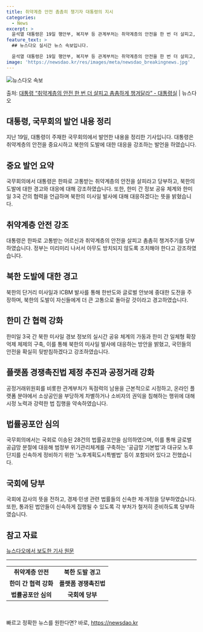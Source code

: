 ```yaml
---
title: 취약계층 안전 촘촘히 챙기자 대통령의 지시
categories:
  - News
excerpt: >
  윤석열 대통령은 19일 행안부, 복지부 등 관계부처는 취약계층의 안전을 한 번 더 살피고, 촘촘하게 챙겨주기…
feature_text: >
  ## 뉴스다오 실시간 뉴스 속보입니다.

  윤석열 대통령은 19일 행안부, 복지부 등 관계부처는 취약계층의 안전을 한 번 더 살피고, 촘촘하게 챙겨주기…
image: 'https://newsdao.kr/res/images/meta/newsdao_breakingnews.jpg'
---
```


![뉴스다오 속보](https://newsdao.kr/res/images/meta/newsdao_breakingnews.jpg)

<p>출처: <a href="https://newsdao.kr/2832" rel="dofollow">대통령 “취약계층의 안전 한 번 더 살피고 촘촘하게 챙겨달라” - 대통령실</a> | 뉴스다오</p>

<h2>대통령, 국무회의 발언 내용 정리</h2>
<p data-ke-size="size16">지난 19일, 대통령이 주재한 국무회의에서 발언한 내용을 정리한 기사입니다. 대통령은 취약계층의 안전을 중요시하고 북한의 도발에 대한 대응을 강조하는 발언을 하였습니다.</p>

<h2 data-ke-size="size26">중요 발언 요약</h2>
<p data-ke-size="size16">국무회의에서 대통령은 한파로 고통받는 취약계층의 안전을 살피라고 당부하고, 북한의 도발에 대한 경고와 대응에 대해 강조하였습니다. 또한, 한미 간 정보 공유 체계와 한미일 3국 간의 협력을 언급하며 북한의 미사일 발사에 대해 대응하겠다는 뜻을 밝혔습니다.</p>

<h2 data-ke-size="size26">취약계층 안전 강조</h2>
<p data-ke-size="size16">대통령은 한파로 고통받는 어르신과 취약계층의 안전을 살피고 촘촘히 챙겨주기를 당부하였습니다. 정부는 미리미리 나서서 아무도 방치되지 않도록 조치해야 한다고 강조하였습니다.</p>

<h2 data-ke-size="size26">북한 도발에 대한 경고</h2>
<p data-ke-size="size16">북한의 단거리 미사일과 ICBM 발사를 통해 한반도와 글로벌 안보에 중대한 도전을 주장하며, 북한의 도발이 자신들에게 더 큰 고통으로 돌아갈 것이라고 경고하였습니다.</p>

<h2 data-ke-size="size26">한미 간 협력 강화</h2>
<p data-ke-size="size16">한미일 3국 간 북한 미사일 경보 정보의 실시간 공유 체계의 가동과 한미 간 일체형 확장억제 체제의 구축, 이를 통해 북한의 미사일 발사에 대응하는 방안을 밝혔고, 국민들의 안전을 확실히 뒷받침하겠다고 강조하였습니다.</p>

<h2 data-ke-size="size26">플랫폼 경쟁촉진법 제정 추진과 공정거래 강화</h2>
<p data-ke-size="size16">공정거래위원회를 비롯한 관계부처가 독점력의 남용을 근본적으로 시정하고, 온라인 플랫폼 분야에서 소상공인을 부당하게 차별하거나 소비자의 권익을 침해하는 행위에 대해 시정 노력과 강력한 법 집행을 약속하였습니다.</p>

<h2 data-ke-size="size26">법률공포안 심의</h2>
<p data-ke-size="size16">국무회의에서는 국회로 이송된 28건의 법률공포안을 심의하였으며, 이를 통해 글로벌 공급망 분절에 대응해 범정부 위기관리체계를 구축하는 '공급망 기본법'과 대규모 노후단지를 신속하게 정비하기 위한 '노후계획도시특별법' 등이 포함되어 있다고 전했습니다.</p>

<h2 data-ke-size="size26">국회에 당부</h2>
<p data-ke-size="size16">국회에 감사의 뜻을 전하고, 경제·민생 관련 법률들의 신속한 제·개정을 당부하였습니다. 또한, 통과된 법안들이 신속하게 집행될 수 있도록 각 부처가 철저히 준비하도록 당부하였습니다.</p>

<h2 data-ke-size="size26">참고 자료</h2>
<p><a href="https://newsdao.kr/2832">뉴스다오에서 보도한 기사 원문</a></p>

<hr data-ke-size="size16">
<table>
<tbody>
<tr>
<td style="text-align: center; height: 17px;"><b>취약계층 안전</b></td>
<td style="text-align: center; height: 17px;"><b>북한 도발 경고</b></td>
</tr>
<tr>
<td style="text-align: center; height: 17px;"><b>한미 간 협력 강화</b></td>
<td style="text-align: center; height: 17px;"><b>플랫폼 경쟁촉진법</b></td>
</tr>
<tr>
<td style="text-align: center; height: 17px;"><b>법률공포안 심의</b></td>
<td style="text-align: center; height: 17px;"><b>국회에 당부</b></td>
</tr>
</tbody>
</table>
<p data-ke-size="size16">&nbsp;</p> 

빠르고 정확한 뉴스를 원한다면? 바로, <a href="https://newsdao.kr" rel="dofollow">https://newsdao.kr</a>


    
